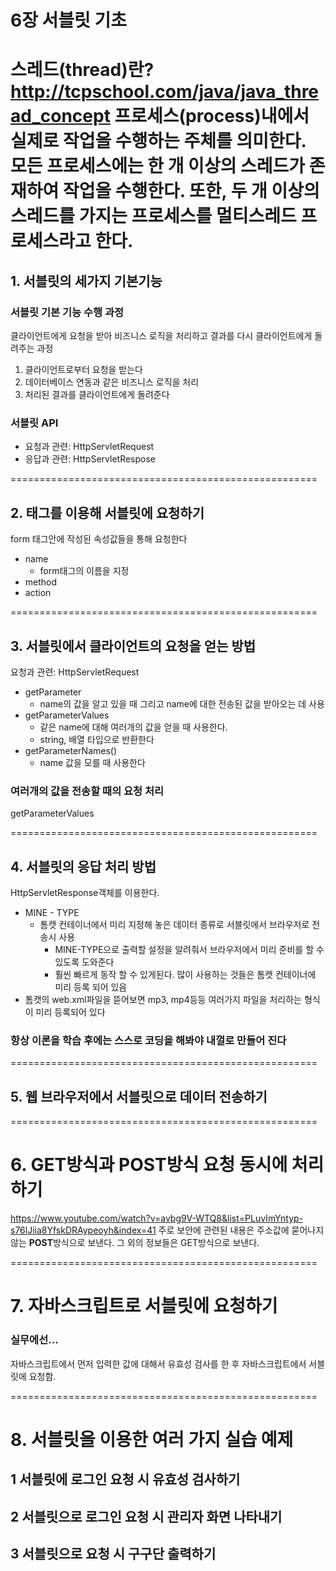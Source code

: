 # 6장 서블릿 기초
스레드(thread)란? http://tcpschool.com/java/java_thread_concept
프로세스(process)내에서 실제로 작업을 수행하는 주체를 의미한다.
모든 프로세스에는 한 개 이상의 스레드가 존재하여 작업을 수행한다.
또한, 두 개 이상의 스레드를 가지는 프로세스를 멀티스레드 프로세스라고 한다.
=====================================================
## 1. 서블릿의 세가지 기본기능

### 서블릿 기본 기능 수행 과정
클라이언트에게 요청을 받아 비즈니스 로직을 처리하고 결과를 다시 클라이언트에게 돌려주는 과정
1. 클라이언트로부터 요청을 받는다
2. 데이터베이스 연동과 같은 비즈니스 로직을 처리
3. 처리된 결과를 클라이언트에게 돌려준다

### 서블릿 API
- 요청과 관련: HttpServletRequest
- 응답과 관련: HttpServletRespose

=====================================================
## 2. <from> 태그를 이용해 서블릿에 요청하기
form 태그안에 작성된 속성값들을 통해 요청한다
- name
    - form태그의 이름을 지정
- method
- action


=====================================================
## 3. 서블릿에서 클라이언트의 요청을 얻는 방법
요청과 관련: HttpServletRequest
- getParameter
    -  name의 값을 알고 있을 때 그리고 name에 대한 전송된 값을 받아오는 데 사용
- getParameterValues
    - 같은 name에 대해 여러개의 값을 얻을 때 사용한다.
    - string, 배열 타입으로 반환한다
- getParameterNames()
    - name 값을 모를 때 사용한다

### 여러개의 값을 전송할 때의 요청 처리
getParameterValues


=====================================================
## 4. 서블릿의 응답 처리 방법
HttpServletResponse객체를 이용한다.

- MINE - TYPE
    - 톰캣 컨테이너에서 미리 지정해 놓은 데이터 종류로 서블릿에서 브라우저로 전송시 사용
        - MINE-TYPE으로 출력할 설정을 알려줘서 브라우저에서 미리 준비를 할 수 있도록 도와준다
        - 훨씬 빠르게 동작 할 수 있게된다.
많이 사용하는 것들은 톰캣 컨테이너에 미리 등록 되어 있음
- 톰캣의 web.xml파일을 뜯어보면 mp3, mp4등등 여러가지 파일을 처리하는 형식이 미리 등록되어 있다

### 항상 이론을 학습 후에는 스스로 코딩을 해봐야 내껄로 만들어 진다


=====================================================
## 5. 웹 브라우저에서 서블릿으로 데이터 전송하기


=====================================================
# 6. GET방식과 POST방식 요청 동시에 처리하기
https://www.youtube.com/watch?v=avbg9V-WTQ8&list=PLuvImYntyp-s76lJiia8YfskDRAypeoyh&index=41
주로 보안에 관련된 내용은 주소값에 묻어나지 않는 **POST**방식으로 보낸다. 
그 외의 정보들은 GET방식으로 보낸다. 

=====================================================
# 7. 자바스크립트로 서블릿에 요청하기
### 실무에선...
자바스크립트에서 먼저 입력한 값에 대해서 유효성 검사를 한 후 자바스크립트에서 서블릿에 요청함.




=====================================================
# 8. 서블릿을 이용한 여러 가지 실습 예제
## 1 서블릿에 로그인 요청 시 유효성 검사하기

## 2 서블릿으로 로그인 요청 시 관리자 화면 나타내기

## 3 서블릿으로 요청 시 구구단 출력하기

































